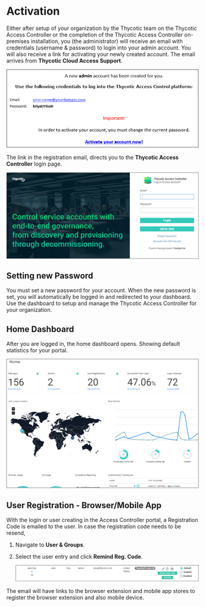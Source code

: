 [title]: # (Activation)
[tags]: # (thycotic access control)
[priority]: # (1)
# Activation

Either after setup of your organization by the Thycotic team on the Thycotic Access Controller or the completion of the Thycotic Access Controller on-premises installation, you (the administrator) will receive an email with credentials (username & password) to login into your admin account. You will also receive a link for activating your newly created account. The email arrives from __Thycotic Cloud Access Support__.

![registration email](images/reg-email.png "Thycotic Access Controller registration email sample text")

The link in the registration email, directs you to the __Thycotic Access Controller__ login page.

![login page](images/login.png "Thycotic Access Controller login page")

## Setting new Password

You must set a new password for your account. When the new password is set, you will automatically be logged in and redirected to your dashboard. Use the dashboard to setup and manage the Thycotic Access Controller for your organization.

## Home Dashboard

After you are logged in, the home dashboard opens. Showing default statistics for your portal.

![home page](images/home.png "Thycotic Access Controller default home dashboard")

## User Registration - Browser/Mobile App

With the login or user creating in the Access Controller portal, a Registration Code is emailed to the user. In case the registration code needs to be resend, 

1. Navigate to __User & Groups__.
1. Select the user entry and click __Remind Reg. Code__.

   ![remind registration code](images/remind-reg-code.png "Trigger email with Registration code")

The email will have links to the browser extension and mobile app stores to register the browser extension and also mobile device.
